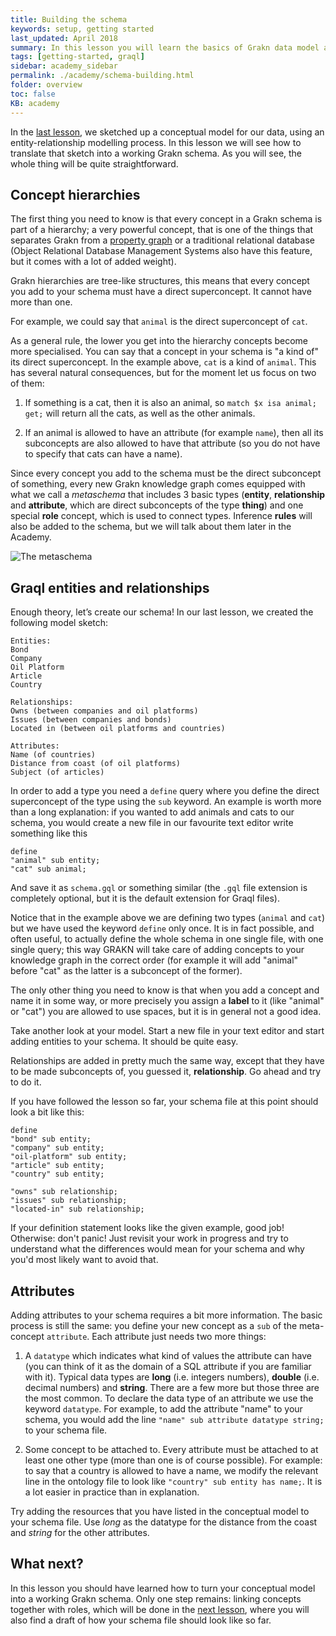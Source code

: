 ```yaml
---
title: Building the schema
keywords: setup, getting started
last_updated: April 2018
summary: In this lesson you will learn the basics of Grakn data model and start turning your conceptual model into a Grakn schema
tags: [getting-started, graql]
sidebar: academy_sidebar
permalink: ./academy/schema-building.html
folder: overview
toc: false
KB: academy
---
```

In the [last lesson](./conceptual-modeling-intro.html), we sketched up a conceptual model for our data, using an entity-relationship modelling process. In this lesson we will see how to translate that sketch into a working Grakn schema. As you will see, the whole thing will be quite straightforward.

## Concept hierarchies
The first thing you need to know is that every concept in a Grakn schema is part of a hierarchy; a very powerful concept, that is one of the things that separates Grakn from a [property graph](https://github.com/tinkerpop/gremlin/wiki/Defining-a-Property-Graph) or a traditional relational database (Object Relational Database Management Systems also have this feature, but it comes with a lot of added weight).

Grakn hierarchies are tree-like structures, this means that every concept you add to your schema must have a direct superconcept. It cannot have more than one.

For example, we could say that `animal` is the direct superconcept of `cat`.

As a general rule, the lower you get into the hierarchy concepts become more specialised. You can say that a concept in your schema is "a kind of" its direct superconcept. In the example above, `cat` is a kind of `animal`. This has several natural consequences, but for the moment let us focus on two of them:

  1. If something is a cat, then it is also an animal, so `match $x isa animal; get;` will return all the cats, as well as the other animals.

  1. If an animal is allowed to have an attribute (for example `name`), then all its subconcepts are also allowed to have that attribute (so you do not have to specify that cats can have a name).

Since every concept you add to the schema must be the direct subconcept of something, every new Grakn knowledge graph comes equipped with what we call a _metaschema_ that includes 3 basic types (**entity**, **relationship** and **attribute**, which are direct subconcepts of the type **thing**) and one special **role** concept, which is used to connect types. Inference **rules** will also be added to the schema, but we will talk about them later in the Academy.

  ![The metaschema](/images/academy/3-schema/meta-schema.png)

## Graql entities and relationships
Enough theory, let’s create our schema! In our last lesson, we created the following model sketch:

```
Entities:
Bond
Company
Oil Platform
Article
Country

Relationships:
Owns (between companies and oil platforms)
Issues (between companies and bonds)
Located in (between oil platforms and countries)

Attributes:
Name (of countries)
Distance from coast (of oil platforms)
Subject (of articles)
```

In order to add a type you need a `define` query where you define the direct superconcept of the type using the `sub` keyword. An example is worth more than a long explanation: if you wanted to add animals and cats to our schema, you would create a new file in our favourite text editor write something like this

```graql
define
"animal" sub entity;
"cat" sub animal;
```

And save it as `schema.gql` or something similar (the `.gql` file extension is completely optional, but it is the default extension for Graql files).

Notice that in the example above we are defining two types (`animal` and `cat`) but we have used the keyword `define` only once. It is in fact possible, and often useful, to actually define the whole schema in one single file, with one single query; this way GRAKN will take care of adding concepts to your knowledge graph in the correct order (for example it will add "animal" before "cat" as the latter is a subconcept of the former).

The only other thing you need to know is that when you add a concept and name it in some way, or more precisely you assign a **label** to it (like "animal" or "cat") you are allowed to use spaces, but it is in general not a good idea.

Take another look at your model. Start a new file in your text editor and start adding entities to your schema. It should be quite easy.

Relationships are added in pretty much the same way, except that they have to be made subconcepts of, you guessed it, **relationship**. Go ahead and try to do it.

If you have followed the lesson so far, your schema file at this point should look a bit like this:

```graql
define
"bond" sub entity;
"company" sub entity;
"oil-platform" sub entity;
"article" sub entity;
"country" sub entity;

"owns" sub relationship;
"issues" sub relationship;
"located-in" sub relationship;
```

If your definition statement looks like the given example, good job! Otherwise: don't panic! Just revisit your work in progress and try to understand what the differences would mean for your schema and why you'd most likely want to avoid that.


## Attributes
Adding attributes to your schema requires a bit more information. The basic process is still the same: you define your new concept as a `sub` of the meta-concept `attribute`. Each attribute just needs two more things:

  1. A `datatype` which indicates what kind of values the attribute can have (you can think of it as the domain of a SQL attribute if you are familiar with it). Typical data types are **long** (i.e. integers numbers), **double** (i.e. decimal numbers) and **string**. There are a few more but those three are the most common. To declare the data type of an attribute we use the keyword `datatype`. For example, to add the attribute "name" to your schema, you would add the line `"name" sub attribute datatype string;` to your schema file. 

  1. Some concept to be attached to. Every attribute must be attached to at least one other type (more than one is of course possible). For example: to say that a country is allowed to have a name, we modify the relevant line in the ontology file to look like `"country" sub entity has name;`. It is a lot easier in practice than in explanation.

Try adding the resources that you have listed in the conceptual model to your schema file. Use _long_ as the datatype for the distance from the coast and _string_ for the other attributes.


## What next?
In this lesson you should have learned how to turn your conceptual model into a working Grakn schema. Only one step remains: linking concepts together with roles, which will be done in the [next lesson](./schema-building-continued.html), where you will also find a draft of how your schema file should look like so far.
